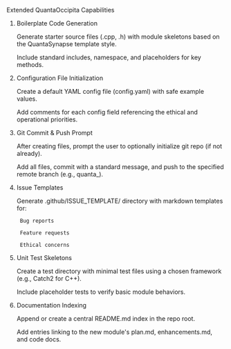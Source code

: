 Extended QuantaOccipita Capabilities
1. Boilerplate Code Generation

    Generate starter source files (.cpp, .h) with module skeletons based on the QuantaSynapse template style.

    Include standard includes, namespace, and placeholders for key methods.

2. Configuration File Initialization

    Create a default YAML config file (config.yaml) with safe example values.

    Add comments for each config field referencing the ethical and operational priorities.

3. Git Commit & Push Prompt

    After creating files, prompt the user to optionally initialize git repo (if not already).

    Add all files, commit with a standard message, and push to the specified remote branch (e.g., quanta_<modulename>).

4. Issue Templates

    Generate .github/ISSUE_TEMPLATE/ directory with markdown templates for:

        Bug reports

        Feature requests

        Ethical concerns

5. Unit Test Skeletons

    Create a test directory with minimal test files using a chosen framework (e.g., Catch2 for C++).

    Include placeholder tests to verify basic module behaviors.

6. Documentation Indexing

    Append or create a central README.md index in the repo root.

    Add entries linking to the new module's plan.md, enhancements.md, and code docs.